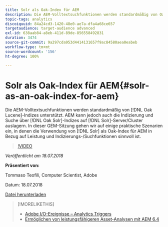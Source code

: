 ```yaml
---
title: Solr als Oak-Index für AEM
description: Die AEM-Volltextsuchfunktionen werden standardmäßig von Oak Lucene-Indizes unterstützt. AEM kann jedoch auch die Indizierung und Suche über Oak Solr-Indizes auf Solr-Server/Cluster auslagern. In dieser GEM-Sitzung gehen wir auf einige praktische Szenarien ein, in denen die Verwendung von Solr als Oak-Index für AEM in Bezug auf Leistung und Indizierungs-/Suchfunktionen sinnvoll ist.
topic-tags: analytics
discoiquuid: 84a24cd3-1420-48e0-ae7a-dfa4a68ce657
targetaudience: target-audience advanced
exl-id: 638aab84-a8eb-411d-89de-856558492831
duration: 3474
source-git-commit: 9a297cda953d4414131657f9ac84580aea0eabeb
workflow-type: tm+mt
source-wordcount: '156'
ht-degree: 100%

---
```


# Solr als Oak-Index für AEM{#solr-as-an-oak-index-for-aem}

Die AEM-Volltextsuchfunktionen werden standardmäßig von [!DNL Oak Lucene]-Indizes unterstützt. AEM kann jedoch auch die Indizierung und Suche über [!DNL Oak Solr]-Indizes auf [!DNL Solr]-Server/Cluster auslagern. In dieser GEM-Sitzung gehen wir auf einige praktische Szenarien ein, in denen die Verwendung von [!DNL Solr] als Oak-Index für AEM in Bezug auf Leistung und Indizierungs-/Suchfunktionen sinnvoll ist.

>[!VIDEO](https://video.tv.adobe.com/v/23023/?quality=9)

*Veröffentlicht am 18.07.2018*

**Präsentiert von:**

Tommaso Teofili, Computer Scientist, Adobe

Datum: 18.07.2018

[Datei herunterladen](assets/aem-gems-solr-oakaem-071818.pdf)

<!--
[Get back to the Overview](https://helpx.adobe.com/experience-manager/kt/eseminars/gems/aem-index.html)
-->

>[!MORELIKETHIS]
>
>* [Adobe I/O-Ereignisse – Analytics Triggers](aem-analytics-triggers.md)
>* [Ermöglichen von leistungsfähigeren Asset-Analysen mit AEM 6.4](https://helpx.adobe.com/de/experience-manager/kt/eseminars/experience-insider/exp-asset-analytics-64.html)

<!-- wrong link, needs to be replaced. removed for now:
>* [Getting the most out of digital interactions with AEM and Analytics](https://helpx.adobe.com/experience-manager/kt/eseminars/ask-the-expert/aem-getting-the-most-out-of-digital-interactions-with-aem-and-analytics.html) 
-->
